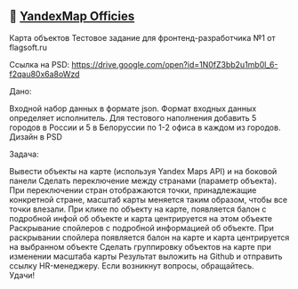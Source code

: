 :seedling: <a href="https://maps-yandex.vercel.app/" target="_blank">YandexMap Officies</a>
----
Карта объектов
Тестовое задание для фронтенд-разработчика №1 от flagsoft.ru



Ссылка на PSD:
https://drive.google.com/open?id=1N0fZ3bb2u1mb0l_6-f2qau80x6a8oWzd

Дано:

Входной набор данных в формате json. Формат входных данных определяет исполнитель. Для тестового наполнения добавить 5 городов в России и 5 в Белоруссии по 1-2 офиса в каждом из городов.
Дизайн в PSD

Задача:

Вывести объекты на карте (используя Yandex Maps API) и на боковой панели
Сделать переключение между странами (параметр объекта). При переключении стран отображаются точки, принадлежащие конкретной стране, масштаб карты меняется таким образом, чтобы все точки влезали.
При клике по объекту на карте, появляется балон с подробной инфой об объекте и карта центрируется на этом объекте
Раскрывание спойлеров с подробной информацией об объекте. При раскрывании спойлера появляется балон на карте и карта центрируется на выбранном объекте
Сделать группировку объектов на карте при изменении масштаба карты
Результат выложить на Github и отправить ссылку HR-менеджеру. Если возникнут вопросы, обращайтесь.  
Удачи!
